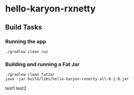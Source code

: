 # hello-karyon-rxnetty


## Build Tasks

### Running the app
```
./gradlew clean run
```

### Building and running a Fat Jar
```
./gradlew clean fatJar
java -jar build/libs/hello-karyon-rxnetty-all-0.1.0.jar
```


test1
test2
